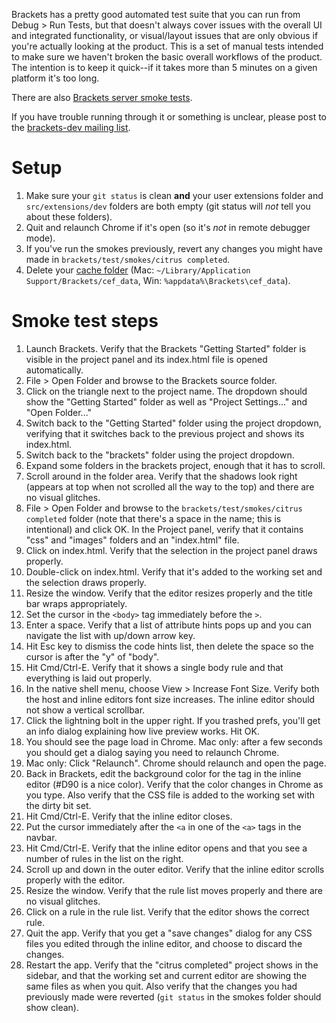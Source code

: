 Brackets has a pretty good automated test suite that you can run from Debug > Run Tests, but that doesn't always cover issues with the overall UI and integrated functionality, or visual/layout issues that are only obvious if you're actually looking at the product. This is a set of manual tests intended to make sure we haven't broken the basic overall workflows of the product. The intention is to keep it quick--if it takes more than 5 minutes on a given platform it's too long.

There are also [Brackets server smoke tests](Brackets-Server-Smoke-Tests).

If you have trouble running through it or something is unclear, please post to the [brackets-dev mailing list](http://groups.google.com/group/brackets-dev).

Setup
=====

1. Make sure your ```git status``` is clean **and** your user extensions folder and `src/extensions/dev` folders are both empty (git status will _not_ tell you about these folders).
2. Quit and relaunch Chrome if it's open (so it's *not* in remote debugger mode).
3. If you've run the smokes previously, revert any changes you might have made in `brackets/test/smokes/citrus completed`.
4. Delete your [cache folder](Cache-Folder) (Mac:  `~/Library/Application Support/Brackets/cef_data`, Win: `%appdata%\Brackets\cef_data`).

Smoke test steps
================

1. Launch Brackets. Verify that the Brackets "Getting Started" folder is visible in the project panel and its index.html file is opened automatically.
2. File > Open Folder and browse to the Brackets source folder.
3. Click on the triangle next to the project name. The dropdown should show the "Getting Started" folder as well as "Project Settings..." and "Open Folder..."
4. Switch back to the "Getting Started" folder using the project dropdown, verifying that it switches back to the previous project and shows its index.html.
5. Switch back to the "brackets" folder using the project dropdown.
6. Expand some folders in the brackets project, enough that it has to scroll.
7. Scroll around in the folder area. Verify that the shadows look right (appears at top when not scrolled all the way to the top) and there are no visual glitches.
8. File > Open Folder and browse to the `brackets/test/smokes/citrus completed` folder (note that there's a space in the name; this is intentional) and click OK. In the Project panel, verify that it contains "css" and "images" folders and an "index.html" file.
9. Click on index.html. Verify that the selection in the project panel draws properly.
10. Double-click on index.html. Verify that it's added to the working set and the selection draws properly.
11. Resize the window. Verify that the editor resizes properly and the title bar wraps appropriately.
12. Set the cursor in the `<body>` tag immediately before the `>`.
13. Enter a space. Verify that a list of attribute hints pops up and you can navigate the list with up/down arrow key.
14. Hit Esc key to dismiss the code hints list, then delete the space so the cursor is after the "y" of "body".
15. Hit Cmd/Ctrl-E. Verify that it shows a single body rule and that everything is laid out properly.
16. In the native shell menu, choose View > Increase Font Size. Verify both the host and inline editors font size increases. The inline editor should not show a vertical scrollbar.
17. Click the lightning bolt in the upper right. If you trashed prefs, you'll get an info dialog explaining how live preview works. Hit OK.
18. You should see the page load in Chrome. Mac only: after a few seconds you should get a dialog saying you need to relaunch Chrome.
19. Mac only: Click "Relaunch". Chrome should relaunch and open the page.
20. Back in Brackets, edit the background color for the <body> tag in the inline editor (#D90 is a nice color). Verify that the color changes in Chrome as you type. Also verify that the CSS file is added to the working set with the dirty bit set.
21. Hit Cmd/Ctrl-E. Verify that the inline editor closes.
22. Put the cursor immediately after the `<a` in one of the `<a>` tags in the navbar.
23. Hit Cmd/Ctrl-E. Verify that the inline editor opens and that you see a number of rules in the list on the right.
24. Scroll up and down in the outer editor. Verify that the inline editor scrolls properly with the editor.
25. Resize the window. Verify that the rule list moves properly and there are no visual glitches.
26. Click on a rule in the rule list. Verify that the editor shows the correct rule.
27. Quit the app. Verify that you get a "save changes" dialog for any CSS files you edited through the inline editor, and choose to discard the changes.
28. Restart the app. Verify that the "citrus completed" project shows in the sidebar, and that the working set and current editor are showing the same files as when you quit. Also verify that the changes you had previously made were reverted (`git status` in the smokes folder should show clean).